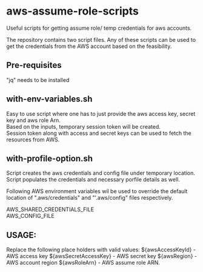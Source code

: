 # aws-assume-role-scripts
Useful scripts for getting assume role/ temp credentials for aws accounts.

The repository contains two script files. Any of these scripts can be used to get the credentials from 
the AWS account based on the feasibility.

Pre-requisites
-----------------
"jq" needs to be installed


with-env-variables.sh 
---------------------
Easy to use script where one has to just provide the aws access key, secret key and aws role Arn.</br> Based on the inputs, temporary session token will be created.</br> Session token along with access and secret keys can be used to fetch the resources from AWS. 


with-profile-option.sh
----------------------
Script creates the aws credentials and config file under temporary location. Script populates the credentials and necessary porfile details as well. 

Following AWS environment variables wil be used to override the default location of ".aws/credentials" and  "'.aws/config" files respectively.

AWS_SHARED_CREDENTIALS_FILE<br />
AWS_CONFIG_FILE<br />


USAGE:
---------------------
Replace the following place holders with valid values:
${awsAccessKeyId} - AWS access key 
${awsSecretAccessKey} - AWS secret key
${awsRegion} - AWS account region
${awsRoleArn} - AWS assume role ARN.



